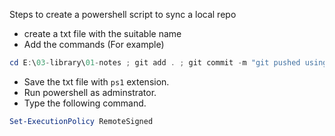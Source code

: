 Steps to create a powershell script to sync a local repo

- create a txt file with the suitable name
- Add the commands (For example)

```ps1
cd E:\03-library\01-notes ; git add . ; git commit -m "git pushed using script at $((Get-Date).ToString())" ; git push -u origin main ;
```

- Save the txt file with `ps1` extension.
- Run powershell as adminstrator.
- Type the following command.

```ps1
Set-ExecutionPolicy RemoteSigned
```

